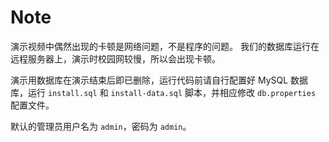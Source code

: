 # Note
演示视频中偶然出现的卡顿是网络问题，不是程序的问题。
我们的数据库运行在远程服务器上，演示时校园网较慢，所以会出现卡顿。

演示用数据库在演示结束后即已删除，运行代码前请自行配置好 MySQL 数据库，运行 `install.sql` 和 `install-data.sql` 脚本，并相应修改 `db.properties` 配置文件。

默认的管理员用户名为 `admin`，密码为 `admin`。